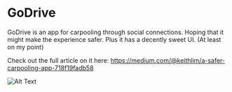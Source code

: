# GoDrive

GoDrive is an app for carpooling through social connections. Hoping that it might make the experience safer.
Plus it has a decently sweet UI. (At least on my point)

Check out the full article on it here:
https://medium.com/@keithlim/a-safer-carpooling-app-718f19fadb58

![Alt Text](https://github.com/k3ithl1m/godrive/raw/master/media/godrive1.gif)
